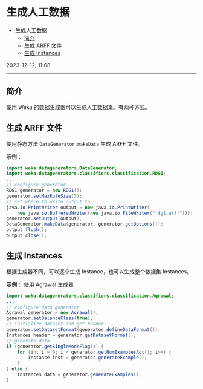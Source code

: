 # 生成人工数据

- [生成人工数据](#生成人工数据)
  - [简介](#简介)
  - [生成 ARFF 文件](#生成-arff-文件)
  - [生成 Instances](#生成-instances)

2023-12-12, 11:08
****

## 简介

使用 Weka 的数据生成器可以生成人工数据集。有两种方式。

## 生成 ARFF 文件

使用静态方法 `DataGenerator.makeData` 生成 ARFF 文件。

示例：

```java
import weka.datagenerators.DataGenerator;
import weka.datagenerators.classifiers.classification.RDG1;
...
// configure generator
RDG1 generator = new RDG1();
generator.setMaxRuleSize(5);
// set where to write output to
java.io.PrintWriter output = new java.io.PrintWriter(
    new java.io.BufferedWriter(new java.io.FileWriter("rdg1.arff")));
generator.setOutput(output);
DataGenerator.makeData(generator, generator.getOptions());
output.flush();
output.close();
```

## 生成 Instances

根据生成器不同，可以逐个生成 Instance，也可以生成整个数据集 Instances。

**示例：** 使用 Agrawal 生成器

```java
import weka.datagenerators.classifiers.classification.Agrawal;
...
// configure data generator
Agrawal generator = new Agrawal();
generator.setBalanceClass(true);
// initialize dataset and get header
generator.setDatasetFormat(generator.defineDataFormat());
Instances header = generator.getDatasetFormat();
// generate data
if (generator.getSingleModeFlag()) {
    for (int i = 0; i < generator.getNumExamplesAct(); i++) {
        Instance inst = generator.generateExample();
    }
} else {
    Instances data = generator.generateExamples();
}
```
